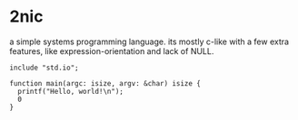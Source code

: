 # 2nic

a simple systems programming language. its mostly c-like with a few extra
features, like expression-orientation and lack of NULL.

```
include "std.io";

function main(argc: isize, argv: &char) isize {
  printf("Hello, world!\n");
  0
}
```
